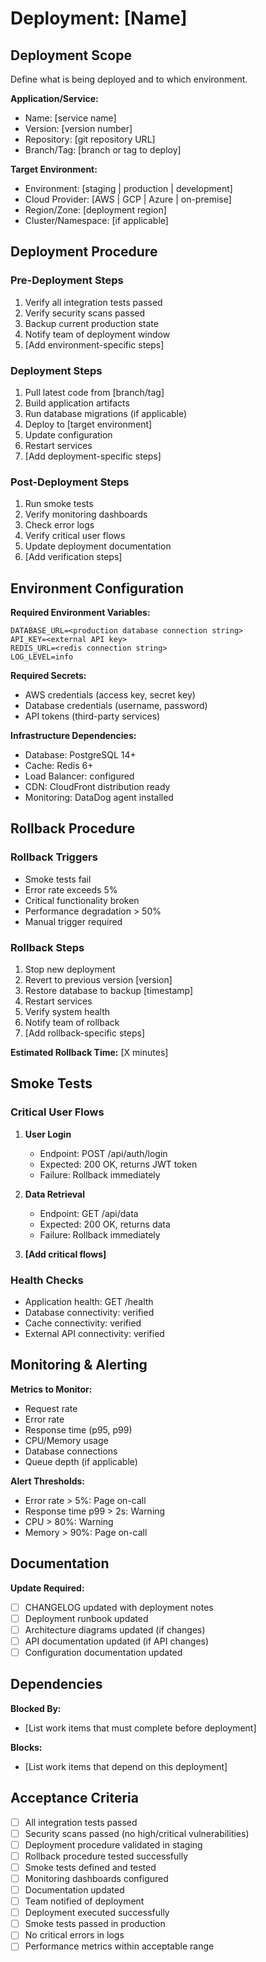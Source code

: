 # Deployment: [Name]

## Deployment Scope
Define what is being deployed and to which environment.

**Application/Service:**
- Name: [service name]
- Version: [version number]
- Repository: [git repository URL]
- Branch/Tag: [branch or tag to deploy]

**Target Environment:**
- Environment: [staging | production | development]
- Cloud Provider: [AWS | GCP | Azure | on-premise]
- Region/Zone: [deployment region]
- Cluster/Namespace: [if applicable]

## Deployment Procedure

### Pre-Deployment Steps
1. Verify all integration tests passed
2. Verify security scans passed
3. Backup current production state
4. Notify team of deployment window
5. [Add environment-specific steps]

### Deployment Steps
1. Pull latest code from [branch/tag]
2. Build application artifacts
3. Run database migrations (if applicable)
4. Deploy to [target environment]
5. Update configuration
6. Restart services
7. [Add deployment-specific steps]

### Post-Deployment Steps
1. Run smoke tests
2. Verify monitoring dashboards
3. Check error logs
4. Verify critical user flows
5. Update deployment documentation
6. [Add verification steps]

## Environment Configuration

**Required Environment Variables:**
```
DATABASE_URL=<production database connection string>
API_KEY=<external API key>
REDIS_URL=<redis connection string>
LOG_LEVEL=info
```

**Required Secrets:**
- AWS credentials (access key, secret key)
- Database credentials (username, password)
- API tokens (third-party services)

**Infrastructure Dependencies:**
- Database: PostgreSQL 14+
- Cache: Redis 6+
- Load Balancer: configured
- CDN: CloudFront distribution ready
- Monitoring: DataDog agent installed

## Rollback Procedure

### Rollback Triggers
- Smoke tests fail
- Error rate exceeds 5%
- Critical functionality broken
- Performance degradation > 50%
- Manual trigger required

### Rollback Steps
1. Stop new deployment
2. Revert to previous version [version]
3. Restore database to backup [timestamp]
4. Restart services
5. Verify system health
6. Notify team of rollback
7. [Add rollback-specific steps]

**Estimated Rollback Time:** [X minutes]

## Smoke Tests

### Critical User Flows
1. **User Login**
   - Endpoint: POST /api/auth/login
   - Expected: 200 OK, returns JWT token
   - Failure: Rollback immediately

2. **Data Retrieval**
   - Endpoint: GET /api/data
   - Expected: 200 OK, returns data
   - Failure: Rollback immediately

3. **[Add critical flows]**

### Health Checks
- Application health: GET /health
- Database connectivity: verified
- Cache connectivity: verified
- External API connectivity: verified

## Monitoring & Alerting

**Metrics to Monitor:**
- Request rate
- Error rate
- Response time (p95, p99)
- CPU/Memory usage
- Database connections
- Queue depth (if applicable)

**Alert Thresholds:**
- Error rate > 5%: Page on-call
- Response time p99 > 2s: Warning
- CPU > 80%: Warning
- Memory > 90%: Page on-call

## Documentation

**Update Required:**
- [ ] CHANGELOG updated with deployment notes
- [ ] Deployment runbook updated
- [ ] Architecture diagrams updated (if changes)
- [ ] API documentation updated (if API changes)
- [ ] Configuration documentation updated

## Dependencies

**Blocked By:**
- [List work items that must complete before deployment]

**Blocks:**
- [List work items that depend on this deployment]

## Acceptance Criteria

- [ ] All integration tests passed
- [ ] Security scans passed (no high/critical vulnerabilities)
- [ ] Deployment procedure validated in staging
- [ ] Rollback procedure tested successfully
- [ ] Smoke tests defined and tested
- [ ] Monitoring dashboards configured
- [ ] Documentation updated
- [ ] Team notified of deployment
- [ ] Deployment executed successfully
- [ ] Smoke tests passed in production
- [ ] No critical errors in logs
- [ ] Performance metrics within acceptable range
